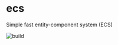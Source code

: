 # ecs
Simple fast entity-component system (ECS)

![build](https://github.com/MathieuDonofrio/ecs/workflows/build/badge.svg?branch=master)
